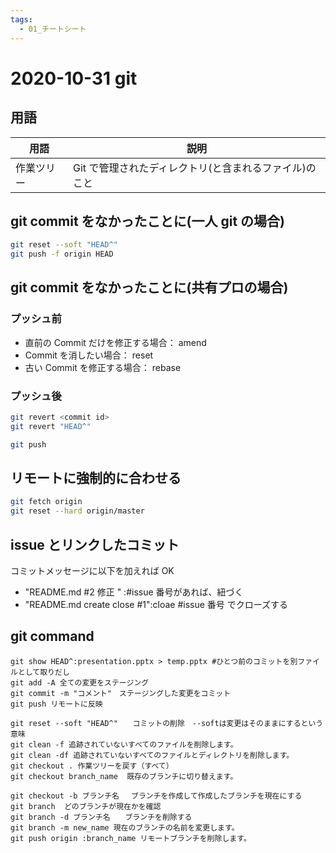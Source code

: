 ```yaml
---
tags:
  - 01_チートシート
---
```


# 2020-10-31 git

## 用語

| 用語       | 説明                                                   |
| ---------- | ------------------------------------------------------ |
| 作業ツリー | Git で管理されたディレクトリ(と含まれるファイル)のこと |

## git commit をなかったことに(一人 git の場合)

```zsh
git reset --soft "HEAD^"
git push -f origin HEAD
```

## git commit をなかったことに(共有プロの場合)

### プッシュ前

- 直前の Commit だけを修正する場合： amend
- Commit を消したい場合： reset
- 古い Commit を修正する場合： rebase

### プッシュ後

```zsh
git revert <commit id>
git revert "HEAD^"

git push
```

## リモートに強制的に合わせる

```zsh
git fetch origin
git reset --hard origin/master
```

## issue とリンクしたコミット

コミットメッセージに以下を加えれば OK

- "README.md #2 修正 " :#issue 番号があれば、紐づく
- "README.md create close #1":cloae #issue 番号 でクローズする

## git command

```git
git show HEAD^:presentation.pptx > temp.pptx #ひとつ前のコミットを別ファイルとして取りだし
git add -A 全ての変更をステージング
git commit -m "コメント"　ステージングした変更をコミット
git push リモートに反映

git reset --soft "HEAD^"　　コミットの削除　--softは変更はそのままにするという意味
git clean -f 追跡されていないすべてのファイルを削除します。
git clean -df 追跡されていないすべてのファイルとディレクトリを削除します。
git checkout . 作業ツリーを戻す（すべて）
git checkout branch_name  既存のブランチに切り替えます。

git checkout -b ブランチ名 　ブランチを作成して作成したブランチを現在にする
git branch  どのブランチが現在かを確認
git branch -d ブランチ名　　ブランチを削除する
git branch -m new_name 現在のブランチの名前を変更します。
git push origin :branch_name リモートブランチを削除します。
```
